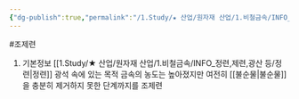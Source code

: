 ```yaml
---
{"dg-publish":true,"permalink":"/1.Study/★ 산업/원자재 산업/1.비철금속/INFO_정련,제련,광산 등/조제련/","created":"2024-11-20T21:02:28.632+09:00","updated":"2025-06-26T13:20:12.577+09:00"}
---
```


#조제련 


1. 기본정보 
	[[1.Study/★ 산업/원자재 산업/1.비철금속/INFO_정련,제련,광산 등/정련\|정련]] 광석 속에 있는 목적 금속의 농도는 높아졌지만 여전히 [[불순물\|불순물]]을 충분히 제거하지 못한 단계까지를 조제련

